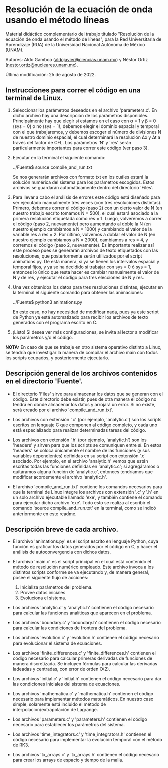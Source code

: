 # Resolución de la ecuación de onda usando el método líneas

Material didáctico complementario del trabajo titulado "Resolución de la ecuación de onda usando el método de líneas", para la Red Universitaria de Aprendizaje (RUA) de la Universidad Nacional Autónoma de México (UNAM). 

 Autores: Aldo Gamboa (aldojavier@ciencias.unam.mx) y Néstor Ortiz (nestor.ortiz@nucleares.unam.mx).

 Última modificación: 25 de agosto de 2022.



## Instrucciones para correr el código en una terminal de Linux.

1. Seleccionar los parámetros deseados en el archivo 'parameters.c'. En dicho archivo hay una descripción de los parámetros disponibles. 
Principalmente hay que elegir si estamos en el caso con α = 1 y β = 0 (sys = 0) o no (sys = 1), debemos elegir el dominio espacial y temporal con el que trabajaremos, y debemos escoger el número de divisiones N de nuestro dominio espacial, el cual determinará la resolución ∆x y ∆t a través del factor de CFL. Los parámetros 'N' y 'res' serán particularmente importantes para correr este código (ver paso 3).

2. Ejecutar en la terminal el siguiente comando:

	../Fuente$ source compile_and_run.txt
	
	Se nos generarán archivos con formato txt en los cuáles estará la solución numérica del sistema para los parámetros 	escogidos. Estos archivos se guardarán automáticamente dentro del directorio 'Files'.

3. Para llevar a cabo el análisis de errores este código está diseñado para ser ejecutado manualmente tres veces (con tres resoluciones distintas). Primero, debemos correr el código (paso 2) con un cierto valor de N (en nuestro trabajo escrito tomamos N = 500), el cual estará asociado a la primera resolución etiquetada como res = 1. Luego, volveremos a correr el código (paso 2, nuevamente) pero aumentando al doble la N (en nuestro ejemplo cambiamos a N = 1000) y cambiando el valor de la variable res a res = 2. Por último, volvemos a doblar el valor de N (en nuestro ejemplo cambiamos a N = 2000), cambiamos a res = 4, y corremos el código (paso 2, nuevamente). Es importante realizar así este proceso pues se generarán archivos de texto etiquetados con las resoluciones, que posteriormente serán utilizados por el script animations.py. De esta manera, si ya se tienen los intervalos espacial y temporal fijos, y ya se ha decidido si trabajar con sys = 0 ó sys = 1, entonces lo único que resta hacer es cambiar manualmente el valor de N y de res, y ejecutar el código para tres elecciones de N y res.

4. Una vez obtenidos los datos para tres resoluciones distintas, ejecutar en la terminal el siguiente comando para obtener las animaciones:

	../Fuente$ python3 animations.py
	
	En este caso, no hay necesidad de modificar nada, pues ya este script de Python ya está automatizado para recibir los archivos de texto generados con el programa escrito en C.

5. ¡Listo! Si desea ver más configuraciones, se invita al lector a modificar los parámetros y/o el código.

**NOTA:** En caso de que se trabaje en otro sistema operativo distinto a Linux, se tendría que investigar la manera de compilar el archivo main con todos los scripts ocupados, y posteriormente ejecutarlo.


## Descripción general de los archivos contenidos en el directorio 'Fuente'.

* El directorio 'Files' sirve para almacenar los datos que se generan con el código. Este directorio debe existir, pues de otra manera el código no tendrá en dónde almacenar los datos y arrojará un error. Si no existe, será creado por el archivo 'compile_and_run.txt'.

* Los archivos con extensión '.c' (por ejemplo, 'analytic.c') son los scripts escritos en lenguaje C que componen al código completo, y cada uno está especializado para realizar determinadas tareas del código.

* Los archivos con extensión '.h' (por ejemplo, 'analytic.h') son los 'headers' y sirven para que los scripts se comuniquen entre sí. En estos 'headers' se coloca únicamente el nombre de las funciones (y sus variables dependientes) definidas en su script con extensión '.c' asociado. Por ejemplo, en el archivo 'analytic.h' vemos que están escritas todas las funciones definidas en 'analytic.c'; si agregáramos o quitáramos alguna función de 'analytic.c', entonces tendríamos que modificar acordemente el archivo 'analytic.h'.

* El archivo 'compile_and_run.txt' contiene los comandos necesarios para que la terminal de Linux integre los archivos con extensión '.c' y '.h' en un solo archivo ejecutable llamado 'exe', y también contiene el comando para ejecutar dicho archivo 'exe'. Todo esto se realiza al escribir el comando 'source compile_and_run.txt' en la terminal, como se indicó anteriormente en este readme.

## Descripción breve de cada archivo.

* El archivo 'animations.py' es el script escrito en lenguaje Python, cuya función es graficar los datos generados por el código en C, y hacer el análisis de autoconvergencia con dichos datos.

* El archivo 'main.c' es el script principal en el cual está contenido el método de resolución numérico empleado. Este archivo invoca a los distintos scripts conforme se va ejecutando y, de manera general, posee el siguiente flujo de acciones:
	1. Inicializa parámetros del problema.
	2. Provee datos iniciales 
	3. Evoluciona el sistema.

* Los archivos 'analytic.c' y 'analytic.h' contienen el código necesario para calcular las funciones analíticas que aparecen en el problema.

* Los archivos 'boundary.c' y 'boundary.h' contienen el código necesario para calcular las condiciones de frontera del problema.

* Los archivos 'evolution.c' y 'evolution.h' contienen el código necesario para evolucionar el sistema de ecuaciones.

* Los archivos 'finite_differences.c' y 'finite_differences.h' contienen el código necesario para calcular primeras derivadas de funciones de manera discretizada. Se incluyen fórmulas para calcular las derivadas ladeadas y centradas, con error de orden O(2).

* Los archivos 'initial.c' y 'initial.h' contienen el código necesario para dar las condiciones iniciales del sistema de ecuaciones.

* Los archivos 'mathematica.c' y 'mathematica.h' contienen el código necesario para implementar métodos matemáticos. En nuestro caso simple, solamente está incluido el método de interpolación/extrapolación de Lagrange.

* Los archivos 'parameters.c' y 'parameters.h' contienen el código necesario para establecer los parámetros del sistema.

* Los archivos 'time_integrators.c' y 'time_integrators.h' contienen el código necesario para implementar la evolución temporal con el método de RK3.

* Los archivos 'tx_arrays.c' y 'tx_arrays.h' contienen el código necesario para crear los arrays de espacio y tiempo de la malla.
